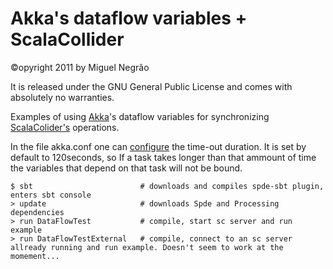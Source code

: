 Akka's dataflow variables + ScalaCollider
=============
©opyright 2011 by Miguel Negrão

It is released under the GNU General Public License and comes with absolutely no warranties. 

Examples of using [Akka][1]'s dataflow variables for synchronizing [ScalaColider's][1] operations.

In the file akka.conf one can [configure][3] the time-out duration. It is set by default to 120seconds,
so If a task takes longer than that ammount of time the variables that depend on that task will not be bound.


    $ sbt                        # downloads and compiles spde-sbt plugin, enters sbt console
    > update                     # downloads Spde and Processing dependencies
    > run DataFlowTest           # compile, start sc server and run example
    > run DataFlowTestExternal   # compile, connect to an sc server allready running and run example. Doesn't seem to work at the momement...
    
[1]:https://github.com/Sciss/ScalaCollider
[2]:http://akka.io/docs/akka/1.1.3/intro/getting-started-first-scala.html
[3]:http://akka.io/docs/akka/1.1.3/general/configuration.html